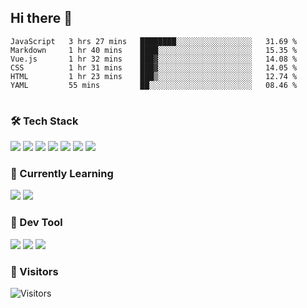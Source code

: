 ## Hi there 👋

<table>
<!--START_SECTION:waka-->

```text
JavaScript   3 hrs 27 mins   ████████░░░░░░░░░░░░░░░░░   31.69 %
Markdown     1 hr 40 mins    ████░░░░░░░░░░░░░░░░░░░░░   15.35 %
Vue.js       1 hr 32 mins    ███▓░░░░░░░░░░░░░░░░░░░░░   14.08 %
CSS          1 hr 31 mins    ███▓░░░░░░░░░░░░░░░░░░░░░   14.05 %
HTML         1 hr 23 mins    ███▒░░░░░░░░░░░░░░░░░░░░░   12.74 %
YAML         55 mins         ██░░░░░░░░░░░░░░░░░░░░░░░   08.46 %
```

<!--END_SECTION:waka-->
</table>

### 🛠 Tech Stack

![](https://img.shields.io/badge/HTML5-black?style=flat&logo=html5)
![](https://img.shields.io/badge/CSS3-black?style=flat&logo=css3)
![](https://img.shields.io/badge/Javascript-black?style=flat&logo=javascript)
![](https://img.shields.io/badge/Vue-black?style=flat&logo=vuedotjs)
![](https://img.shields.io/badge/node.js-black?style=flat&logo=nodedotjs)
![](https://img.shields.io/badge/MangoDB-black?style=flat&logo=mongodb)
![](https://img.shields.io/badge/MySQL-black?style=flat&logo=mysql)

### 📖 Currently Learning

![](https://img.shields.io/badge/TypeScript-black?style=flat&logo=typescript)
![](https://img.shields.io/badge/React-black?style=flat&logo=react)

### 📏 Dev Tool

<!-- <img src="https://media.giphy.com/media/SWoSkN6DxTszqIKEqv/giphy.gif" align="right" height="275" /> -->
![](https://img.shields.io/badge/Editor-VSCode-blue?style=flat-square&logo=visual-studio-code&logoColor=blue)
![](https://img.shields.io/badge/IDE-WebStorm-orange?style=flat-square&logo=webstorm&logoColor=white)
![](https://img.shields.io/badge/API-Postman-blue?style=flat-square&logo=postman&logoColor=orange)

### 🔆 Visitors
![Visitors](https://count.getloli.com/get/@imxxxx?theme=rule34)
